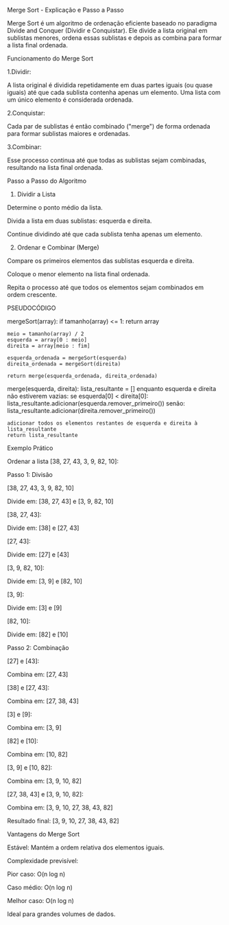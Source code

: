 Merge Sort - Explicação e Passo a Passo


Merge Sort é um algoritmo de ordenação eficiente baseado no paradigma Divide and Conquer (Dividir e Conquistar). Ele divide a lista original em sublistas menores, ordena essas sublistas e depois as combina para formar a lista final ordenada.


Funcionamento do Merge Sort


1.Dividir:

A lista original é dividida repetidamente em duas partes iguais (ou quase iguais) até que cada sublista contenha apenas um elemento. Uma lista com um único elemento é considerada ordenada.

2.Conquistar:

Cada par de sublistas é então combinado ("merge") de forma ordenada para formar sublistas maiores e ordenadas.

3.Combinar:

Esse processo continua até que todas as sublistas sejam combinadas, resultando na lista final ordenada.



Passo a Passo do Algoritmo


1. Dividir a Lista

Determine o ponto médio da lista.

Divida a lista em duas sublistas: esquerda e direita.

Continue dividindo até que cada sublista tenha apenas um elemento.

2. Ordenar e Combinar (Merge)

Compare os primeiros elementos das sublistas esquerda e direita.

Coloque o menor elemento na lista final ordenada.

Repita o processo até que todos os elementos sejam combinados em ordem crescente.


PSEUDOCÓDIGO


mergeSort(array):
    if tamanho(array) <= 1:
        return array

    meio = tamanho(array) / 2
    esquerda = array[0 : meio]
    direita = array[meio : fim]

    esquerda_ordenada = mergeSort(esquerda)
    direita_ordenada = mergeSort(direita)

    return merge(esquerda_ordenada, direita_ordenada)

merge(esquerda, direita):
    lista_resultante = []
    enquanto esquerda e direita não estiverem vazias:
        se esquerda[0] < direita[0]:
            lista_resultante.adicionar(esquerda.remover_primeiro())
        senão:
            lista_resultante.adicionar(direita.remover_primeiro())

    adicionar todos os elementos restantes de esquerda e direita à lista_resultante
    return lista_resultante


Exemplo Prático


Ordenar a lista [38, 27, 43, 3, 9, 82, 10]:


Passo 1: Divisão


[38, 27, 43, 3, 9, 82, 10]

Divide em: [38, 27, 43] e [3, 9, 82, 10]

[38, 27, 43]:

Divide em: [38] e [27, 43]

[27, 43]:

Divide em: [27] e [43]

[3, 9, 82, 10]:

Divide em: [3, 9] e [82, 10]

[3, 9]:

Divide em: [3] e [9]

[82, 10]:

Divide em: [82] e [10]



Passo 2: Combinação



[27] e [43]:

Combina em: [27, 43]

[38] e [27, 43]:

Combina em: [27, 38, 43]

[3] e [9]:

Combina em: [3, 9]

[82] e [10]:

Combina em: [10, 82]

[3, 9] e [10, 82]:

Combina em: [3, 9, 10, 82]

[27, 38, 43] e [3, 9, 10, 82]:

Combina em: [3, 9, 10, 27, 38, 43, 82]

Resultado final: [3, 9, 10, 27, 38, 43, 82]



Vantagens do Merge Sort


Estável: Mantém a ordem relativa dos elementos iguais.

Complexidade previsível:

Pior caso: O(n log n)

Caso médio: O(n log n)

Melhor caso: O(n log n)

Ideal para grandes volumes de dados.